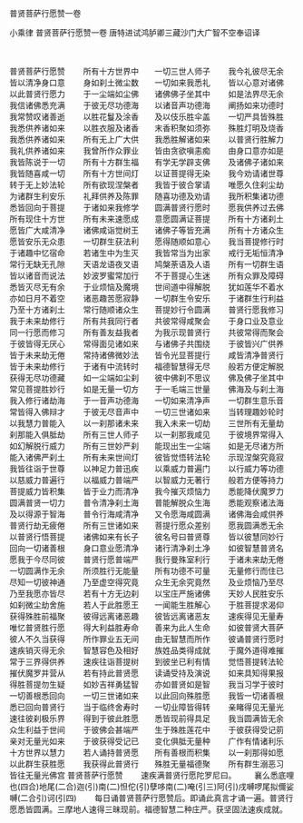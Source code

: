 普贤菩萨行愿赞一卷


小乘律
普贤菩萨行愿赞一卷
唐特进试鸿胪卿三藏沙门大广智不空奉诏译


　　

普贤菩萨行愿赞
　　所有十方世界中　　一切三世人师子
　　我今礼彼尽无余　　皆以清净身口意
　　身如刹土微尘数　　一切如来我悉礼
　　皆以心意对诸佛　　以此普贤行愿力
　　于一尘端如尘佛　　诸佛佛子坐其中
　　如是法界尽无余　　我信诸佛悉充满
　　于彼无尽功德海　　以诸音声功德海
　　阐扬如来功德时　　我常赞叹诸善逝
　　以胜花鬘及涂香　　及以伎乐胜伞盖
　　一切严具皆殊胜　　我悉供养诸如来
　　以胜衣服及诸香　　末香积聚如须弥
　　殊胜灯明及烧香　　我悉供养诸如来
　　所有无上广大供　　我悉胜解诸如来
　　以普贤行胜解力　　我礼供养诸如来
　　我曾所作众罪业　　皆由贪欲嗔恚痴
　　由身口意亦如是　　我皆陈说于一切
　　所有十方群生福　　有学无学辟支佛
　　及诸佛子诸如来　　我皆随喜咸一切
　　所有十方世间灯　　以证菩提得无染
　　我今劝请诸世尊　　转于无上妙法轮
　　所有欲现涅槃者　　我皆于彼合掌请
　　唯愿久住刹尘劫　　为诸群生利安乐
　　礼拜供养及陈罪　　随喜功德及劝请
　　我所积集诸功德　　悉皆回向于菩提
　　于诸如来我修学　　圆满普贤行愿时
　　愿我供养过去佛　　所有现住十方世
　　所有未来速愿成　　意愿圆满证菩提
　　所有十方诸刹土　　愿皆广大咸清净
　　诸佛咸诣觉树王　　诸佛子等皆充满
　　所有十方诸众生　　愿皆安乐无众患
　　一切群生获法利　　愿得随顺如意心
　　我当菩提修行时　　于诸趣中忆宿命
　　若诸生中为生灭　　我皆常当为出家
　　戒行无垢恒清净　　常行无缺无孔隙
　　天语龙语夜叉语　　鸠槃荼语及人语
　　所有一切群生语　　皆以诸音而说法
　　妙波罗蜜常加行　　不于菩提心生迷
　　所有众罪及障碍　　悉皆灭尽无有余
　　于业烦恼及魔境　　世间道中得解脱
　　犹如莲华不着水　　亦如日月不着空
　　诸恶趣苦愿寂静　　一切群生令安乐
　　于诸群生行利益　　乃至十方诸刹土
　　常行随顺诸众生　　菩提妙行令圆满
　　普贤行愿我修习　　我于未来劫修行
　　所有共我同行者　　共彼常得咸聚会
　　于身口业及意业　　同一行愿而修习
　　所有善友益我者　　为我示现普贤行
　　共彼常得而聚会　　于彼皆得无厌心
　　常得面见诸如来　　与诸佛子共围绕
　　于彼皆兴广供养　　皆于未来劫无倦
　　常持诸佛微妙法　　皆令光显菩提行
　　咸皆清净普贤行　　皆于未来劫修行
　　于诸有中流转时　　福德智慧得无尽
　　般若方便定解脱　　获得无尽功德藏
　　如一尘端如尘刹　　彼中佛刹不思议
　　佛及佛子坐其中　　常见菩提胜妙行
　　如是无量一切方　　于一毛端三世量
　　佛海及与刹土海　　我入修行诸劫海
　　于一音声功德海　　一切如来清净声
　　一切群生意乐音　　常皆得入佛辩才
　　于彼无尽音声中　　一切三世诸如来
　　当转理趣妙轮时　　以我慧力普能入
　　以一刹那诸未来　　我入未来一切劫
　　三世所有无量劫　　刹那能入俱胝劫
　　所有三世人师子　　以一刹那我咸见
　　于彼境界常得入　　如幻解脱行威力
　　所有三世妙严刹　　能现出生一尘端
　　如是无尽诸方所　　能入诸佛严刹土
　　所有未来世间灯　　彼皆觉悟转法轮
　　示现涅槃究竟寂　　我皆往诣于世尊
　　以神足力普迅疾　　以乘威力普遍门
　　以行威力等功德　　以慈威力普遍行
　　以福威力普端严　　以智威力无著行
　　般若方便等持力　　菩提威力皆积集
　　皆于业力而清净　　我今摧灭烦恼力
　　悉能降伏魔罗力　　圆满普贤一切力
　　普令清净刹土海　　普能解脱众生海
　　悉能观察诸法海　　及以得源于智海
　　普令行海咸清净　　又令愿海咸圆满
　　诸佛海会咸供养　　普贤行劫无疲倦
　　所有三世诸如来　　菩提行愿众差别
　　愿我圆满悉无余　　以普贤行悟菩提
　　诸佛如来有长子　　彼名号曰普贤尊
　　皆以彼慧同妙行　　回向一切诸善根
　　身口意业愿清净　　诸行清净刹土净
　　如彼智慧普贤名　　愿我于今尽同彼
　　普贤行愿普端严　　我行曼殊室利行
　　于诸未来劫无倦　　一切圆满作无余
　　所须胜行无能量　　所有功德不可量
　　无量修行而住已　　尽知一切彼神通
　　乃至虚空得究竟　　众生无余究竟然
　　及业烦恼乃至尽　　乃至我愿亦皆尽
　　若有十方无边刹　　以宝庄严施诸佛
　　天妙人民胜安乐　　如刹微尘劫舍施
　　若人于此胜愿王　　一闻能生胜解心
　　于胜菩提求渴仰　　获得殊胜前福聚
　　彼得远离诸恶趣　　彼皆远离诸恶友
　　速疾得见无量寿　　唯忆普贤胜行愿
　　得大利益胜寿命　　善来为此人生命
　　如彼普贤大菩萨　　彼人不久当获得
　　所作罪业五无间　　由无智慧而所作
　　彼诵普贤行愿时　　速疾销灭得无余
　　智慧容色及相好　　族姓品类得成就
　　于魔外道得难摧　　常于三界得供养
　　速疾往诣菩提树　　到彼坐已利有情
　　觉悟菩提转法轮　　摧伏魔罗并营从
　　若有持此普贤愿　　读诵受持及演说
　　如来具知得果报　　得胜菩提勿生疑
　　如妙吉祥勇猛智　　亦如普贤如是智
　　我当习学于彼时　　一切善根悉回向
　　一切三世诸如来　　以此回向殊胜愿
　　我皆一切诸善根　　悉已回向普贤行
　　当于临终舍寿时　　一切业障皆得转
　　亲睹得见无量光　　速往彼刹极乐界
　　得到于彼此胜愿　　悉皆现前得具足
　　我当圆满皆无余　　众生利益于世间
　　于彼佛会甚端严　　生于殊胜莲花中
　　于彼获得受记莂　　亲对无量光如来
　　于彼获得受记已　　变化俱胝无量种
　　广作有情诸利乐　　十方世界以慧力
　　若人诵持普贤愿　　所有善根而积集
　　以一刹那得如愿　　以此群生获胜愿
　　我获得此普贤行　　殊胜无量福德聚
　　所有群生溺恶习　　皆往无量光佛宫
普贤菩萨行愿赞
　　速疾满普贤行愿陀罗尼曰。
　　襄么悉底哩也(四合)地尾(二合)迦(引)南(二)怛佗(引)孽哆南(二)唵(引三)阿(引)戌嚩啰尾拟儞娑嚩(二合引)诃(引四)
　　每日诵普贤菩萨行愿赞后。即诵此真言才诵一遍。普贤行愿悉皆圆满。三摩地人速得三昧现前。福德智慧二种庄严。获坚固法速疾成就。


